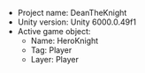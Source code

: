 <!-- UNITY CODE ASSIST INSTRUCTIONS START -->
- Project name: DeanTheKnight
- Unity version: Unity 6000.0.49f1
- Active game object:
  - Name: HeroKnight
  - Tag: Player
  - Layer: Player
<!-- UNITY CODE ASSIST INSTRUCTIONS END -->